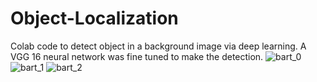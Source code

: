 # Object-Localization
Colab code to detect object in a background image via deep learning. A VGG 16 neural network was fine tuned to make the detection.
![bart_0](https://user-images.githubusercontent.com/53539227/100528146-18845000-31b8-11eb-94bd-f67dc67954e1.png)
![bart_1](https://user-images.githubusercontent.com/53539227/100528147-1ae6aa00-31b8-11eb-881d-8fd94a219d5c.png)
![bart_2](https://user-images.githubusercontent.com/53539227/100528148-1cb06d80-31b8-11eb-8e6d-eb0e7951236a.png)


